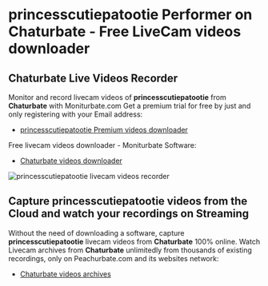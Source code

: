 # princesscutiepatootie Performer on Chaturbate - Free LiveCam videos downloader

## Chaturbate Live Videos Recorder

Monitor and record livecam videos of **princesscutiepatootie** from **Chaturbate** with Moniturbate.com
Get a premium trial for free by just and only registering with your Email address:
* [princesscutiepatootie Premium videos downloader](https://moniturbate.com/request-demo-licence-key.html)

Free livecam videos downloader - Moniturbate Software:
* [Chaturbate videos downloader](https://moniturbate.com/moniturbate-download-software.html)

![princesscutiepatootie livecam videos recorder](https://peachurnet.com/templates/moniturbate-software.png)


## Capture princesscutiepatootie videos from the Cloud and watch your recordings on Streaming

Without the need of downloading a software, capture **princesscutiepatootie** livecam videos from **Chaturbate** 100% online.
Watch Livecam archives from **Chaturbate** unlimitedly from thousands of existing recordings, only on Peachurbate.com and its websites network:
* [Chaturbate videos archives](https://peachurnet.com/)